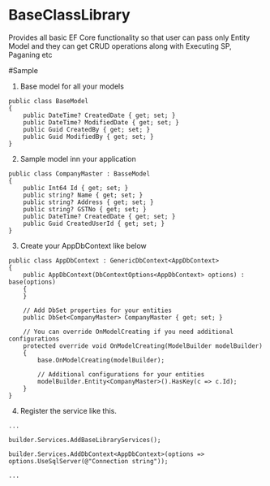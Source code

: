 # BaseClassLibrary
Provides all basic EF Core functionality so that user can pass only Entity Model and they can get CRUD operations along with Executing SP, Paganing etc

#Sample
1. Base model for all your models

```
public class BaseModel
{
    public DateTime? CreatedDate { get; set; }
    public DateTime? ModifiedDate { get; set; }
    public Guid CreatedBy { get; set; }
    public Guid ModifiedBy { get; set; }
}
```

2. Sample model inn your application

```
public class CompanyMaster : BasseModel
{
    public Int64 Id { get; set; }
    public string? Name { get; set; }
    public string? Address { get; set; }
    public string? GSTNo { get; set; }
    public DateTime? CreatedDate { get; set; }
    public Guid CreatedUserId { get; set; }
}
```

3. Create your AppDbContext like below

```
public class AppDbContext : GenericDbContext<AppDbContext>
{
    public AppDbContext(DbContextOptions<AppDbContext> options) : base(options)
    {
    }

    // Add DbSet properties for your entities
    public DbSet<CompanyMaster> CompanyMaster { get; set; }

    // You can override OnModelCreating if you need additional configurations
    protected override void OnModelCreating(ModelBuilder modelBuilder)
    {
        base.OnModelCreating(modelBuilder);

        // Additional configurations for your entities
        modelBuilder.Entity<CompanyMaster>().HasKey(c => c.Id);
    }
}
```

4. Register the service like this.

```
...

builder.Services.AddBaseLibraryServices();

builder.Services.AddDbContext<AppDbContext>(options => options.UseSqlServer(@"Connection string"));

...
```
